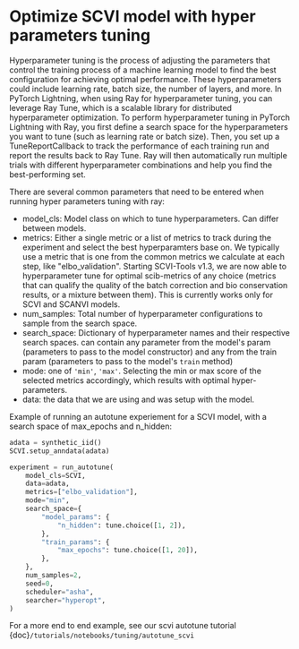 # Optimize SCVI model with hyper parameters tuning

Hyperparameter tuning is the process of adjusting the parameters that control the training process of a machine learning model to find the best configuration for achieving optimal performance. These hyperparameters could include learning rate, batch size, the number of layers, and more. In PyTorch Lightning, when using Ray for hyperparameter tuning, you can leverage Ray Tune, which is a scalable library for distributed hyperparameter optimization. To perform hyperparameter tuning in PyTorch Lightning with Ray, you first define a search space for the hyperparameters you want to tune (such as learning rate or batch size). Then, you set up a TuneReportCallback to track the performance of each training run and report the results back to Ray Tune. Ray will then automatically run multiple trials with different hyperparameter combinations and help you find the best-performing set.

There are several common parameters that need to be entered when running hyper parameters tuning with ray:
- model_cls: Model class on which to tune hyperparameters. Can differ between models.
- metrics: Either a single metric or a list of metrics to track during the experiment and select the best hyperparamters base on.
We typically use a metric that is one from the common metrics we calculate at each step, like "elbo_validation".
Starting SCVI-Tools v1.3, we are now able to hyperparameter tune for optimal scib-metrics of any choice (metrics that can qualify the quality of the batch correction and bio conservation results, or a mixture between them). This is currently works only for SCVI and SCANVI models.
- num_samples: Total number of hyperparameter configurations to sample from the search space.
- search_space: Dictionary of hyperparameter names and their respective search spaces. can contain any parameter from the model's param (parameters to pass to the model constructor) and any from the train param (parameters to pass to the model's ``train`` method)
- mode: one of ``'min'``, ``'max'``. Selecting the min or max score of the selected metrics accordingly, which results with optimal hyper-parameters.
- data: the data that we are using and was setup with the model.

Example of running an autotune experiement for a SCVI model, with a search space of max_epochs and n_hidden:
```python
adata = synthetic_iid()
SCVI.setup_anndata(adata)

experiment = run_autotune(
    model_cls=SCVI,
    data=adata,
    metrics=["elbo_validation"],
    mode="min",
    search_space={
        "model_params": {
            "n_hidden": tune.choice([1, 2]),
        },
        "train_params": {
            "max_epochs": tune.choice([1, 20]),
        },
    },
    num_samples=2,
    seed=0,
    scheduler="asha",
    searcher="hyperopt",
)
```
For a more end to end example, see our scvi autotune tutorial {doc}`/tutorials/notebooks/tuning/autotune_scvi`
